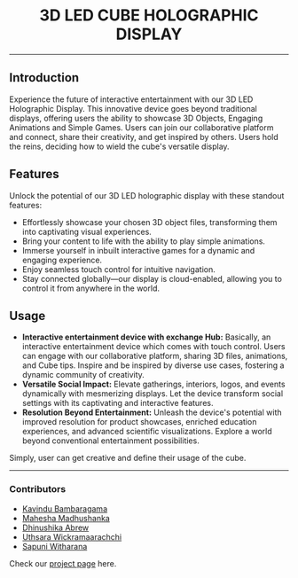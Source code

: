 <div align = "center">
  <image src="https://github.com/cepdnaclk/e19-3yp-3d-led-cube-holographical-display/blob/main/docs/images/logo-ex.png" alt ="">
  <h1 align="center">3D LED CUBE HOLOGRAPHIC DISPLAY</h1>
</div>

___

## Introduction

Experience the future of interactive entertainment with our 3D LED Holographic Display. This innovative device goes beyond traditional displays, offering users the ability to showcase 3D Objects, Engaging Animations and Simple Games. Users can join our collaborative platform and connect, share their creativity, and get inspired by others. Users hold the reins, deciding how to wield the cube's versatile display.

## Features
Unlock the potential of our 3D LED holographic display with these standout features:

- Effortlessly showcase your chosen 3D object files, transforming them into captivating visual experiences.
- Bring your content to life with the ability to play simple animations.
- Immerse yourself in inbuilt interactive games for a dynamic and engaging experience.
- Enjoy seamless touch control for intuitive navigation.
- Stay connected globally—our display is cloud-enabled, allowing you to control it from anywhere in the world.

## Usage

- <b>Interactive entertainment device with exchange Hub:</b>  Basically, an interactive entertainment device which comes with touch control. Users can engage with our collaborative platform, sharing 3D files, animations, and Cube tips. Inspire and be inspired by diverse use cases, fostering a dynamic community of creativity.
- <b>Versatile Social Impact:</b>  Elevate gatherings, interiors, logos, and events dynamically with mesmerizing displays. Let the device transform social settings with its captivating and interactive features.
- <b>Resolution Beyond Entertainment:</b> Unleash the device's potential with improved resolution for product showcases, enriched education experiences, and advanced scientific visualizations. Explore a world beyond conventional entertainment possibilities.

Simply, user can get creative and define their usage of the cube.

___

### Contributors 
- <a href = "https://github.com/Bambara123">Kavindu Bambaragama</a>
- <a href = "https://github.com/Bambara123">Mahesha Madhushanka</a>
- <a href = "https://github.com/Bambara123">Dhinushika Abrew</a>
- <a href = "https://github.com/Bambara123">Uthsara Wickramaarachchi</a>
- <a href = "https://github.com/Bambara123">Sapuni Witharana</a>

<p>Check our <a href = "https://cepdnaclk.github.io/e19-3yp-3d-led-cube-holographical-display/"> project page</a> here.</p>






